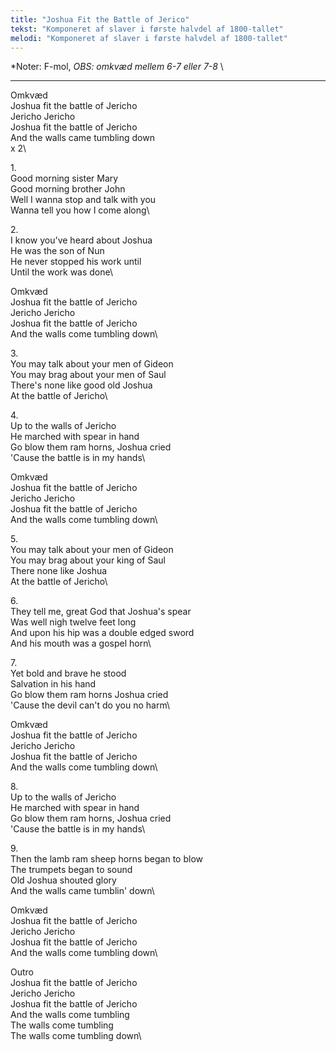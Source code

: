 ```yaml
---
title: "Joshua Fit the Battle of Jerico"
tekst: "Komponeret af slaver i første halvdel af 1800-tallet"
melodi: "Komponeret af slaver i første halvdel af 1800-tallet"
---
```

*Noter: F-mol, *OBS: omkvæd mellem 6-7 eller 7-8* \

***

Omkvæd\
Joshua fit the battle of Jericho\
Jericho Jericho\
Joshua fit the battle of Jericho\
And the walls came tumbling down\
x 2\

1\.\
Good morning sister Mary\
Good morning brother John\
Well I wanna stop and talk with you\
Wanna tell you how I come along\

2\.\
I know you've heard about Joshua\
He was the son of Nun\
He never stopped his work until\
Until the work was done\

Omkvæd\
Joshua fit the battle of Jericho\
Jericho Jericho\
Joshua fit the battle of Jericho\
And the walls come tumbling down\

3\.\
You may talk about your men of Gideon\
You may brag about your men of Saul\
There's none like good old Joshua\
At the battle of Jericho\

4\.\
Up to the walls of Jericho\
He marched with spear in hand\
Go blow them ram horns, Joshua cried\
'Cause the battle is in my hands\

Omkvæd\
Joshua fit the battle of Jericho\
Jericho Jericho\
Joshua fit the battle of Jericho\
And the walls come tumbling down\

5\.\
You may talk about your men of Gideon\
You may brag about your king of Saul\
There none like Joshua\
At the battle of Jericho\

6\.\
They tell me, great God that Joshua's spear\
Was well nigh twelve feet long\
And upon his hip was a double edged sword\
And his mouth was a gospel horn\

7\.\
Yet bold and brave he stood\
Salvation in his hand\
Go blow them ram horns Joshua cried\
'Cause the devil can't do you no harm\

Omkvæd\
Joshua fit the battle of Jericho\
Jericho Jericho\
Joshua fit the battle of Jericho\
And the walls come tumbling down\

8\.\
Up to the walls of Jericho\
He marched with spear in hand\
Go blow them ram horns, Joshua cried\
'Cause the battle is in my hands\

9\.\
Then the lamb ram sheep horns began to blow\
The trumpets began to sound\
Old Joshua shouted glory\
And the walls came tumblin' down\

Omkvæd\
Joshua fit the battle of Jericho\
Jericho Jericho\
Joshua fit the battle of Jericho\
And the walls come tumbling down\

Outro\
Joshua fit the battle of Jericho\
Jericho Jericho\
Joshua fit the battle of Jericho\
And the walls come tumbling\
The walls come tumbling\
The walls come tumbling down\
